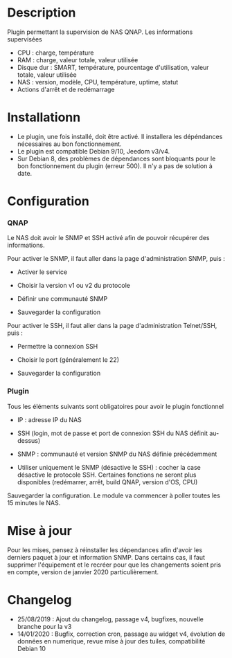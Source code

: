 Description 
===

Plugin permettant la supervision de NAS QNAP.
Les informations supervisées
-   CPU : charge, température
-   RAM : charge, valeur totale, valeur utilisée
-   Disque dur : SMART, température, pourcentage d'utilisation, valeur totale, valeur utilisée
-   NAS : version, modèle, CPU, température, uptime, statut
-   Actions d'arrêt et de redémarrage

Installationn 
===

-   Le plugin, une fois installé, doit être activé. Il installera les dépéndances nécessaires au bon fonctionnement.
-   Le plugin est compatible Debian 9/10, Jeedom v3/v4.
-   Sur Debian 8, des problèmes de dépendances sont bloquants pour le bon fonctionnement du plugin (erreur 500). Il n'y a pas de solution à date. 


Configuration
===

### QNAP 

Le NAS doit avoir le SNMP et SSH activé afin de pouvoir récupérer des informations.

Pour activer le SNMP, il faut aller dans la page d'administration SNMP, puis :

-   Activer le service

-   Choisir la version v1 ou v2 du protocole

-   Définir une communauté SNMP

-   Sauvegarder la configuration

Pour activer le SSH, il faut aller dans la page d'administration Telnet/SSH, puis :

-   Permettre la connexion SSH

-   Choisir le port (généralement le 22)

-   Sauvegarder la configuration

### Plugin

Tous les éléments suivants sont obligatoires pour avoir le plugin fonctionnel

-   IP : adresse IP du NAS

-   SSH (login, mot de passe et port de connexion SSH du NAS définit au-dessus)

-   SNMP : communauté et version SNMP du NAS définie précédemment

-   Utiliser uniquement le SNMP (désactive le SSH) : cocher la case désactive le protocole SSH. Certaines fonctions ne seront plus disponibles (redémarrer, arrêt, build QNAP, version d'OS, CPU)

Sauvegarder la configuration. Le module va commencer à poller toutes les 15 minutes le NAS.


Mise à jour
===
Pour les mises, pensez à réinstaller les dépendances afin d'avoir les derniers paquet à jour et information SNMP.
Dans certains cas, il faut supprimer l'équipement et le recréer pour que les changements soient pris en compte, version de janvier 2020 particulièrement.

Changelog
===

-   25/08/2019 : Ajout du changelog, passage v4, bugfixes, nouvelle branche pour la v3
-   14/01/2020 : Bugfix, correction cron, passage au widget v4, évolution de données en numerique, revue mise à jour des tuiles, compatibilité Debian 10